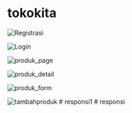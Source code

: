 # tokokita

![Registrasi](registrasi.jpg)

![Login](login.jpg) 

![produk_page](produk_page.jpg)

![produk_detail](produk_detail.jpg)

![produk_form](produk_form.jpg)

![tambahproduk](tambahproduk.jpg)
#   r e s p o n s i 1  
 #   r e s p o n s i  
 
